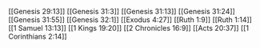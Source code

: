 [[Genesis 29:13]]
[[Genesis 31:3]]
[[Genesis 31:13]]
[[Genesis 31:24]]
[[Genesis 31:55]]
[[Genesis 32:1]]
[[Exodus 4:27]]
[[Ruth 1:9]]
[[Ruth 1:14]]
[[1 Samuel 13:13]]
[[1 Kings 19:20]]
[[2 Chronicles 16:9]]
[[Acts 20:37]]
[[1 Corinthians 2:14]]
